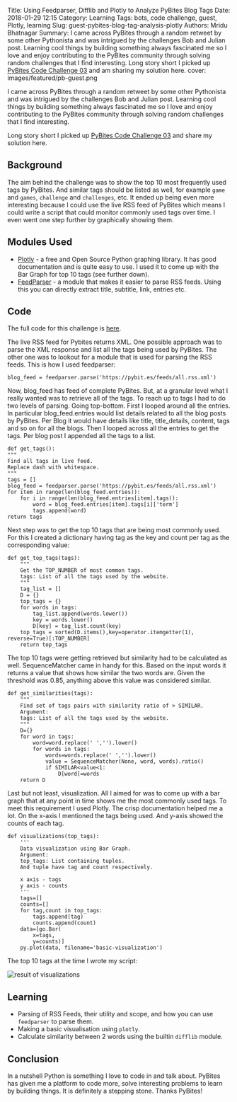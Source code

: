 Title: Using Feedparser, Difflib and Plotly to Analyze PyBites Blog Tags
Date: 2018-01-29 12:15
Category: Learning
Tags: bots, code challenge, guest, Plotly, learning
Slug: guest-pybites-blog-tag-analysis-plotly
Authors: Mridu Bhatnagar
Summary: I came across PyBites through a random retweet by some other Pythonista and was intrigued by the challenges Bob and Julian post. Learning cool things by building something always fascinated me so I love and enjoy contributing to the PyBites community through solving random challenges that I find interesting. Long story short I picked up [PyBites Code Challenge 03](https://pybit.es/codechallenge03.html) and am sharing my solution here.
cover: images/featured/pb-guest.png

I came across PyBites through a random retweet by some other Pythonista and was intrigued by the challenges Bob and Julian post. Learning cool things by building something always fascinated me so I love and enjoy contributing to the PyBites community through solving random challenges that I find interesting.

Long story short I picked up [PyBites Code Challenge 03](https://pybit.es/codechallenge03.html) and share my solution here.

## Background
The aim behind the challenge was to show the top 10 most frequently used tags by PyBites. And similar tags should be listed as well, for example `game` and `games`, `challenge` and  `challenges`, etc. It ended up being even more interesting because I could use the live RSS feed of PyBites which means I could write a script that could monitor commonly used tags over time. I even went one step further by graphically showing them.

## Modules Used
- [Plotly](https://plot.ly/python/) - a free and Open Source Python graphing library. It has good documentation and is quite easy to use. I used it to come up with the Bar Graph for top 10 tags (see further down).
- [FeedParser](https://pypi.python.org/pypi/feedparser) - a module that makes it easier to parse RSS feeds. Using this you can directly extract title, subtitle, link, entries etc.

## Code

The full code for this challenge is [here](https://raw.githubusercontent.com/pybites/challenges/community/03/mridubhatnagar/tags.py).

The live RSS feed for Pybites returns XML. One possible approach  was to parse the XML response and list all the tags being used by PyBites. The other one was to lookout for a module that is used for parsing the RSS feeds. This is how I used feedparser:

    blog_feed = feedparser.parse('https://pybit.es/feeds/all.rss.xml')

Now, blog_feed has feed of complete PyBites. But, at a granular level what I really wanted  was to retrieve all of the tags. To reach up to tags I had to do two levels of parsing. Going top-bottom. First I looped around all the entries. In particular blog_feed.entries would list details related to all the blog posts by PyBites. Per Blog it would have details like title, title_details, content, tags and so on for all the blogs. Then I looped across all the entries to get the tags. Per blog post I appended all the tags to a list.

	def get_tags():
	"""
	Find all tags in live feed.
	Replace dash with whitespace.
	"""
	tags = []
	blog_feed = feedparser.parse('https://pybit.es/feeds/all.rss.xml')
	for item in range(len(blog_feed.entries)):
		for i in range(len(blog_feed.entries[item].tags)):
			word = blog_feed.entries[item].tags[i]['term']
			tags.append(word)
	return tags

Next step was to get the top 10 tags that are being most commonly used. For this I created a dictionary having tag as the key and count per tag as the corresponding value:

	def get_top_tags(tags):
		"""
		Get the TOP_NUMBER of most common tags.
		tags: List of all the tags used by the website.
		"""
		tag_list = []
		D = {}
		top_tags = {}
		for words in tags:
			tag_list.append(words.lower())
			key = words.lower()
			D[key] = tag_list.count(key)
		top_tags = sorted(D.items(),key=operator.itemgetter(1), reverse=True)[:TOP_NUMBER]
		return top_tags

The top 10 tags were getting retrieved but similarity had to be calculated as well. SequenceMatcher came in handy for this. Based on the input words it returns a value that shows how similar the two words are. Given the threshold was 0.85, anything above this value was considered similar. 

	def get_similarities(tags):
		"""
		Find set of tags pairs with similarity ratio of > SIMILAR.
		Argument:
		tags: List of all the tags used by the website.
		"""
		D={}
		for word in tags:
			word=word.replace(' ','').lower()
			for words in tags:
				words=words.replace(' ','').lower()
				value = SequenceMatcher(None, word, words).ratio()
				if SIMILAR<value<1:
					D[word]=words
		return D

Last but not least, visualization. All I aimed for was to come up with a bar graph that at any point in time shows me the most commonly used tags. To meet this requirement I used Plotly. The crisp documentation helped me a lot. On the x-axis I mentioned the tags being used. And y-axis showed the counts of each tag.

	def visualizations(top_tags):
		'''
		Data visualization using Bar Graph.
		Argument:
		top_tags: List containing tuples.
		And tuple have tag and count respectively.

		x axis - tags
		y axis - counts
		'''
		tags=[]
		counts=[]
		for tag,count in top_tags:
			tags.append(tag)
			counts.append(count)
		data=[go.Bar(
			x=tags,
			y=counts)]
		py.plot(data, filename='basic-visualization')

The top 10 tags at the time I wrote my script:

![result of visualizations]({filename}/images/pybites-tags-plot.png)

## Learning
- Parsing of RSS Feeds, their utility and scope, and how you can use `feedparser` to parse them. 
- Making a basic visualisation using `plotly`.
- Calculate similarity between 2 words using the builtin `difflib` module.

## Conclusion
In a nutshell Python is something I love to code in and talk about. PyBites has given me a platform to code more, solve interesting problems to learn by building things. It is definitely a stepping stone. Thanks PyBites!
